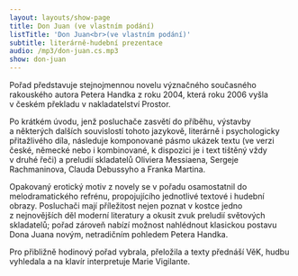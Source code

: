 ```yaml
---
layout: layouts/show-page
title: Don Juan (ve vlastním podání)
listTitle: 'Don Juan<br>(ve vlastním podání)'
subtitle: literárně-hudební prezentace
audio: /mp3/don-juan.cs.mp3
show: don-juan
---
```


Pořad představuje stejnojmennou novelu význačného současného rakouského autora
Petera Handka z&nbsp;roku 2004, která roku 2006 vyšla v&nbsp;českém překladu
v&nbsp;nakladatelství Prostor.

Po krátkém úvodu, jenž posluchače zasvětí do příběhu, výstavby a&nbsp;některých
dalších souvislostí tohoto jazykově, literárně i&nbsp;psychologicky přitažlivého díla,
následuje komponované pásmo ukázek textu (ve verzi české, německé nebo i&nbsp;kombinované,
k&nbsp;dispozici je i&nbsp;text tištěný vždy v&nbsp;druhé řeči) a&nbsp;preludií skladatelů
Oliviera Messiaena, Sergeje Rachmaninova, Clauda Debussyho a&nbsp;Franka Martina.

Opakovaný erotický motiv z&nbsp;novely se v&nbsp;pořadu osamostatnil do melodramatického refrénu,
propojujícího jednotlivé textové i&nbsp;hudební obrazy. Posluchači mají příležitost
nejen poznat v&nbsp;kostce jedno z&nbsp;nejnovějších děl moderní literatury a&nbsp;okusit
zvuk preludií světových skladatelů; pořad zároveň nabízí možnost nahlédnout klasickou
postavu Dona Juana novým, netradičním pohledem Petera Handka.

Pro přibližně hodinový pořad vybrala, přeložila a&nbsp;texty přednáší VěK, hudbu
vyhledala a&nbsp;na klavír interpretuje Marie Vigilante.